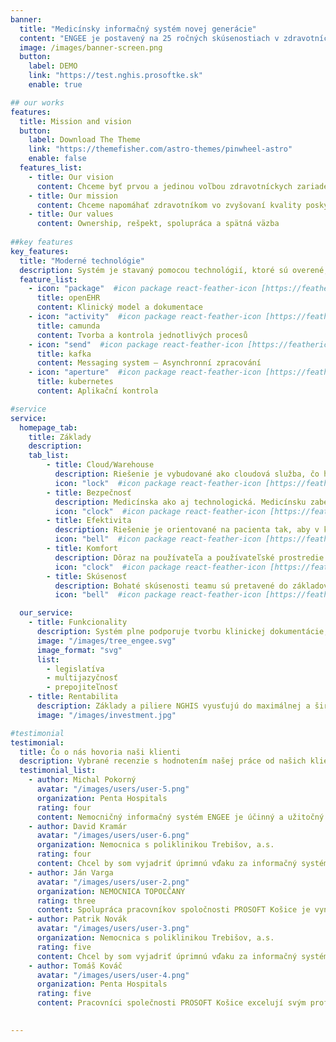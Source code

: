 ```yaml
---
banner:
  title: "Medicínsky informačný systém novej generácie"
  content: "ENGEE je postavený na 25 ročných skúsenostiach v zdravotníckom IT. Tieto skúsenosti sa pretavili do systému s totálnou konfigurovateľnosťou a elastickosťou pre prispôsobenie sa akémukoľvek zdravotnému zariadeniu, jeho procesom a spôsobom tvorby a evidencie klinickej dokumentácie. Zabezpečuje maximálnu bezpečnosť, efektivitu a komfort pacientom, zdravotníckym pracovníkom a manažérom. NGHIS poskytuje všetky potrebné prehľady a reporty pre neustále zlepšovanie a zefektívnenie poskytovanej zdravotnej starostlivosti. Je moderný, komplexný, integrovaný a nadčasový."
  image: /images/banner-screen.png
  button:
    label: DEMO
    link: "https://test.nghis.prosoftke.sk"
    enable: true

## our works
features:
  title: Mission and vision
  button:
    label: Download The Theme
    link: "https://themefisher.com/astro-themes/pinwheel-astro"
    enable: false
  features_list:
    - title: Our vision
      content: Chceme byť prvou a jedinou voľbou zdravotníckych zariadení
    - title: Our mission
      content: Chceme napomáhať zdravotníkom vo zvyšovaní kvality poskytovaných služieb a zároveň vo zvyšovaní rentability zdravotníckych zariadení
    - title: Our values
      content: Ownership, rešpekt, spolupráca a spätná väzba
      
##key features
key_features:
  title: "Moderné technológie"
  description: Systém je stavaný pomocou technológií, ktoré sú overené, škálovateľné a otvorené.
  feature_list:
    - icon: "package"  #icon package react-feather-icon [https://feathericons.com/]
      title: openEHR
      content: Klinický model a dokumentace
    - icon: "activity"  #icon package react-feather-icon [https://feathericons.com/]
      title: camunda
      content: Tvorba a kontrola jednotlivých procesů
    - icon: "send"  #icon package react-feather-icon [https://feathericons.com/]
      title: kafka
      content: Messaging system – Asynchronní zpracování
    - icon: "aperture"  #icon package react-feather-icon [https://feathericons.com/]
      title: kubernetes
      content: Aplikační kontrola

#service
service:
  homepage_tab:
    title: Základy
    description: 
    tab_list:
        - title: Cloud/Warehouse
          description: Riešenie je vybudované ako cloudová služba, čo ho umožní efektívne prevádzkovať, zjednodušiť jeho škálovanie a urýchli nasadzovanie nových funkcionalít a zmien. Zároveň riešenie podporuje  zdieľanie údajov o pacientoch medzi jednotlivými nemocničnými zariadeniami s cieľom odbremeniť zdravotný personál od zdĺhavej evidencie údajov z papierových podkladov, pričom bude rešpektovať bezpečnostné a legislatívne predpisy. 
          icon: "lock"  #icon package react-feather-icon [https://feathericons.com/]
        - title: Bezpečnosť
          description: Medicínska ako aj technologická. Medicínsku zabezpečujú jasné a prehľadné procesy týkajúce sa identifikácie, preskripcie, podávania liekov, klinickej dokumentácie. Technickú bezpečnosť zabezpečuje technológia budovaná s ohľadom na kritickosť a citlivosť spracovávaných údajov a zabezpečí maximálnu dostupnosť riešenia, nadštandardnú ochranu pred výpadkami a únikom údajov na všetkých úrovniach
          icon: "clock"  #icon package react-feather-icon [https://feathericons.com/]
        - title: Efektivita
          description: Riešenie je orientované na pacienta tak, aby v každom momente poskytovania zdravotnej starostlivosti mal zdravotnícky personál k dispozícii aktuálne a dôležité informácie o pacientovi bez nutnosti ich zložitého vyhľadania, pričom zohľadňuje rolu prihláseného používateľa a zobrazovať prednostne tie informácie, ktoré sú v kontexte jeho práce podstatné. Pred vypĺňanie  formulárov na základe definovaných hodnôt a machine learningu urýchľuje a zjednodušuje neustále sa opakujúce úkony. Všetko na jeden klik.
          icon: "bell"  #icon package react-feather-icon [https://feathericons.com/]
        - title: Komfort
          description: Dôraz na používateľa a používateľské prostredie. Moderná technológia a architektúra umožňuje vytvoriť prehľadné a samo vysvetľujúce používateľské prostredie, ktoré zkomfortní každodennú prácu zdravotníckeho personálu.   
          icon: "clock"  #icon package react-feather-icon [https://feathericons.com/]
        - title: Skúsenosť
          description: Bohaté skúsenosti teamu sú pretavené do základov NIS novej generácie. Zároveň skúsenosti používateľov pomáhajú NIS neustále vylepšovať. 
          icon: "bell"  #icon package react-feather-icon [https://feathericons.com/]

  our_service:
    - title: Funkcionality
      description: Systém plne podporuje tvorbu klinickej dokumentácie, plánovania a správy zdrojov. Systém je otvorený a je možné ho ďalej rozširovať napojením personálnych, účtovných, manažérskych a ďalších podporných systémov.
      image: "/images/tree_engee.svg"
      image_format: "svg"
      list:
        - legislatíva
        - multijazyčnosť
        - prepojiteľnosť
    - title: Rentabilita
      description: Základy a piliere NGHIS vyusťujú do maximálnej a širokospektrálnej rentability. Táto rentabilita sa odzrkadľuje jednak na ekonomických ukazovateľoch ako aj na zvyšovaní kvality služieb a v neposlednom rade na spokojnosti všetkých účastníkov procesu zdravotnej starostlivosti. Samozrejmosťou sú automatizované presné evidencie spotrebovaných liečiv, materiálu a pomôcok. Výrazná pomoc AI pri výkazníctve, napomáha pri zefektívnení platieb za zdravotnú starostlivosť. Plánovanie zvyšuje mieru vyťaženosti zariadenia a znižuje priame náklady.
      image: "/images/investment.jpg"

#testimonial
testimonial:
  title: Čo o nás hovoria naši klienti
  description: Vybrané recenzie s hodnotením našej práce od našich klientov.
  testimonial_list:
    - author: Michal Pokorný
      avatar: "/images/users/user-5.png"
      organization: Penta Hospitals
      rating: four
      content: Nemocničný informačný systém ENGEE je účinný a užitočný nástroj, ktorý zlepšuje organizáciu a tok informácií v nemocnici, prispieva k vyššej kvalite starostlivosti o pacientov a uľahčuje prácu zdravotníckeho personálu.
    - author: David Kramár
      avatar: "/images/users/user-6.png"
      organization: Nemocnica s poliklinikou Trebišov, a.s.
      rating: four
      content: Chcel by som vyjadriť úprimnú vďaku za informačný systém, ktorý účinne riadi centrálnu prípravovňu liekov.
    - author: Ján Varga
      avatar: "/images/users/user-2.png"
      organization: NEMOCNICA TOPOĽČANY
      rating: three
      content: Spolupráca pracovníkov spoločnosti PROSOFT Košice je vynikajúca vďaka ich pozitívnemu a ústretovému prístupu.
    - author: Patrik Novák
      avatar: "/images/users/user-3.png"
      organization: Nemocnica s poliklinikou Trebišov, a.s.
      rating: five
      content: Chcel by som vyjadriť úprimnú vďaku za informačný systém, ktorý výrazne prispieva k plynulosti a efektivite našej každodennej práce.
    - author: Tomáš Kováč
      avatar: "/images/users/user-4.png"
      organization: Penta Hospitals
      rating: five
      content: Pracovníci společnosti PROSOFT Košice excelují svým profesionálním přístupem a vstřícností v rámci spolupráce.

 
---
```

